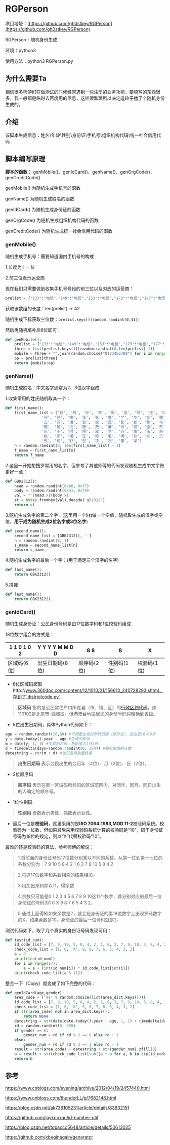 # RGPerson

项目地址：[https://github.com/gh0stkey/RGPerson](https://github.com/gh0stkey/RGPerson)

RGPerson - 随机身份生成

环境：python3

使用方法：python3 RGPerson.py

## 为什么需要Ta

相信很多师傅们在做测试的时候经常遇到一些注册的业务功能，要填写的东西很多，我一般都是临时去百度用的信息，这样很繁琐所以决定造轮子撸了个随机身份生成的。

## 介绍

该脚本生成信息：姓名\年龄\性别\身份证\手机号\组织机构代码\统一社会信用代码

## 脚本编写原理

**脚本的函数：** genMobile()、genIdCard()、genName()、genOrgCode()、genCreditCode()

genMobile() 为随机生成手机号的函数 

genName() 为随机生成姓名的函数

genIdCard() 为随机生成身份证的函数

genOrgCode() 为随机生成组织机构代码的函数

genCreditCode() 为随机生成统一社会信用代码的函数

### genMobile()

随机生成手机号：需要知道国内手机号的构成

1.长度为十一位

2.前三位表示运营商

现在我们只需要做到收集手机号号段的前三位以及对应的运营商：

```python
prelist = {"133":"电信","149":"电信","153":"电信","173":"电信","177":"电信","180":"电信","181":"电信","189":"电信","199":"电信","130":"联通","131":"联通","132":"联通","145":"联通","155":"联通","156":"联通","166":"联通","171":"联通","175":"联通","176":"联通","185":"联通","186":"联通","166":"联通","134":"移动","135":"移动","136":"移动","137":"移动","138":"移动","139":"移动","147":"移动","150":"移动","151":"移动","152":"移动","157":"移动","158":"移动","159":"移动","172":"移动","178":"移动","182":"移动","183":"移动","184":"移动","187":"移动","188":"移动","198":"移动"}
```

获取该数组的长度：len(prelist) -> 42

随机生成下标获取三位数：`prelist.keys()[random.randint(0,41)]`

然后再随机填补后8位即可：

```python
def genMobile():
    prelist = {"133":"电信","149":"电信","153":"电信","173":"电信","177":"电信","180":"电信","181":"电信","189":"电信","199":"电信","130":"联通","131":"联通","132":"联通","145":"联通","155":"联通","156":"联通","166":"联通","171":"联通","175":"联通","176":"联通","185":"联通","186":"联通","166":"联通","134":"移动","135":"移动","136":"移动","137":"移动","138":"移动","139":"移动","147":"移动","150":"移动","151":"移动","152":"移动","157":"移动","158":"移动","159":"移动","172":"移动","178":"移动","182":"移动","183":"移动","184":"移动","187":"移动","188":"移动","198":"移动"}
    three = list(prelist.keys())[random.randint(0,len(prelist)-1)]
    mobile = three + "".join(random.choice("0123456789") for i in range(8))
    op = prelist[three]
    return {mobile:op}
```

### genName()

随机生成姓名：中文名字通常为2、3位汉字组成

1.收集常用的姓氏随机取其一个：

```python
def first_name():
    first_name_list = ['赵', '钱', '孙', '李', '周', '吴', '郑', '王', '冯', '陈', '褚', '卫', '蒋', '沈', '韩', '杨', '朱', '秦', '尤', '许',
                '何', '吕', '施', '张', '孔', '曹', '严', '华', '金', '魏', '陶', '姜', '戚', '谢', '邹', '喻', '柏', '水', '窦', '章',
                '云', '苏', '潘', '葛', '奚', '范', '彭', '郎', '鲁', '韦', '昌', '马', '苗', '凤', '花', '方', '俞', '任', '袁', '柳',
                '酆', '鲍', '史', '唐', '费', '廉', '岑', '薛', '雷', '贺', '倪', '汤', '滕', '殷', '罗', '毕', '郝', '邬', '安', '常',
                '乐', '于', '时', '傅', '皮', '卞', '齐', '康', '伍', '余', '元', '卜', '顾', '孟', '平', '黄', '和', '穆', '萧', '尹',
                '姚', '邵', '堪', '汪', '祁', '毛', '禹', '狄', '米', '贝', '明', '臧', '计', '伏', '成', '戴', '谈', '宋', '茅', '庞',
                '熊', '纪', '舒', '屈', '项', '祝', '董', '梁']
    n = random.randint(0, len(first_name_list) - 1)
    f_name = first_name_list[n]
    return f_name
```

2.这里一开始想搜罗常用的名字，但参考了其他师傅的代码发现随机生成中文字符更好一点：

```python
def GBK2312():
    head = random.randint(0xb0, 0xf7)
    body = random.randint(0xa1, 0xf9)
    val = f'{head:x}{body:x}'
    st = bytes.fromhex(val).decode('gb2312')
    return st
```

3.随机生成名字的第二个字：(这里用一个list做一个空值，随机取生成的汉字或空值，**用于成为随机生成2位名字或3位名字**)

```python
def second_name():
    second_name_list = [GBK2312(), '']
    n = random.randint(0, 1)
    s_name = second_name_list[n]
    return s_name
```

4.随机生成名字的最后一个字：(用于满足三个汉字的名字)

```python
def last_name():
    return GBK2312()
```

5.拼接

```python
def last_name():
    return GBK2312()
```

### genIdCard()

随机生成身份证：公民身份号码是由17位数字码和1位校验码组成

18位数字组合的方式是：

| 1 1 0 1 0	2 | Y Y	Y Y	M M D D | 8 8         | 8           | X           |
| -------------- | --------------------- | ----------- | ----------- | ----------- |
| 区域码(6位)    | 出生日期码(8位)       | 顺序码(2位) | 性别码(1位) | 校验码(1位) |

- 6位区域码爬取http://www.360doc.com/content/12/1010/21/156610_240728293.shtml，存到了`districtcode.py`

> **区域码** 指的是公民常住户口所在县（市、镇、区）的[行政区划代码](https://zh.wikipedia.org/wiki/%E4%B8%AD%E5%8D%8E%E4%BA%BA%E6%B0%91%E5%85%B1%E5%92%8C%E5%9B%BD%E8%A1%8C%E6%94%BF%E5%8C%BA%E5%88%92%E4%BB%A3%E7%A0%81)，如110102是北京市-西城区。但港澳台地区居民的身份号码只精确到省级。

- 8位出生日期码，具体Python代码如下：

```python
age = random.randint(16,60) #可调整生成的年龄范围（身份证），这边是16-60岁
y = date.today().year - age #生成的年份
m = date(y, 1, 1) #生成的月份，初始值为1月1日
d = timedelta(days=random.randint(0, 364)) #随机生成的天数
datestring = str(m + d) #加天数得到最终值
```

> **出生日期码** 表示公民出生的公历年（4位）、月（2位）、日（2位）。

- 2位顺序码

> **顺序码** 表示在同一区域码所标识的区域范围内，对同年、同月、同日出生的人编定的顺序号。

- 1位性别码

> **性别码** 奇数表示男性，偶数表示女性。

- 最后一位是**校验码**，这里采用的是**ISO 7064:1983,MOD 11-2**校验码系统。校验码为一位数，但如果最后采用校验码系统计算的校验码是“10”，碍于身份证号码为18位的规定，则以“X”代替校验码“10”。

最难的还是校验码的算法，参考师傅的解说：

>1.将前面的身份证号码17位数分别乘以不同的系数。从第一位到第十七位的系数分别为：7 9 10 5 8 4 2 1 6 3 7 9 10 5 8 4 2 

>2.将这17位数字和系数相乘的结果相加。 

>3.用加出来和除以11，得余数

>4.余数只可能是0 1 2 3 4 5 6 7 8 9 10这11个数字，其分别对应的最后一位身份证的号码为1 0 X 9 8 7 6 5 4 3 2。 

>5.通过上面得知如果余数是2，就会在身份证的第18位数字上出现罗马数字的Ⅹ，如果余数是10，身份证的最后一位号码就是2。 

测试代码如下，取了几个真实的身份证号码发现可用：

```python
def test(id_num):
	id_code_list = [7, 9, 10, 5, 8, 4, 2, 1, 6, 3, 7, 9, 10, 5, 8, 4, 2]
	check_code_list = [1, 0, 'X', 9, 8, 7, 6, 5, 4, 3, 2]
	a = 0
	print(len(id_num))
	for i in range(17):
		a = a + (int(id_num[i]) * id_code_list[int(i)])
	print(check_code_list[a % 11])
```

整合一下（Copy）就变成了如下完整的代码：

```python
def genIdCard(age,gender):
    area_code = ('%s' % random.choice(list(area_dict.keys())))
    id_code_list = [7, 9, 10, 5, 8, 4, 2, 1, 6, 3, 7, 9, 10, 5, 8, 4, 2]
    check_code_list = [1, 0, 'X', 9, 8, 7, 6, 5, 4, 3, 2]
    if str(area_code) not in area_dict.keys():
        return None
    datestring = str(date(date.today().year - age, 1, 1) + timedelta(days=random.randint(0, 364))).replace("-", "")
    rd = random.randint(0, 999)
    if gender == 0:
        gender_num = rd if rd % 2 == 0 else rd + 1
    else:
        gender_num = rd if rd % 2 == 1 else rd - 1
    result = str(area_code) + datestring + str(gender_num).zfill(3)
    b = result + str(check_code_list[sum([a * b for a, b in zip(id_code_list, [int(a) for a in result])]) % 11])
    return b
```

## 参考

https://www.cnblogs.com/evening/archive/2012/04/19/2457440.html

https://www.cnblogs.com/thunderLL/p/7682148.html

https://blog.csdn.net/ak739105231/article/details/83932151

https://github.com/jayknoxqu/id-number-util

https://blog.csdn.net/tobacco5648/article/details/50613025

https://github.com/xbeginagain/generator
